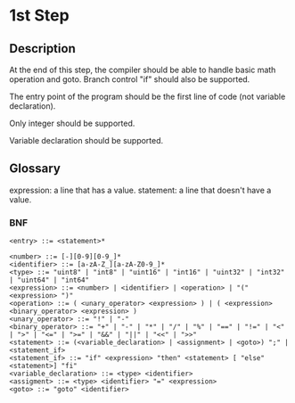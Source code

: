 # 1st Step
## Description
At the end of this step, the compiler should be able to handle basic math operation and goto.
Branch control "if" should also be supported.

The entry point of the program should be the first line of code (not variable declaration).

Only integer should be supported.

Variable declaration should be supported.

## Glossary
expression: a line that has a value.
statement: a line that doesn't have a value.

### BNF
```bnf
<entry> ::= <statement>*

<number> ::= [-][0-9][0-9_]*
<identifier> ::= [a-zA-Z_][a-zA-Z0-9_]*
<type> ::= "uint8" | "int8" | "uint16" | "int16" | "uint32" | "int32" | "uint64" | "int64"
<expression> ::= <number> | <identifier> | <operation> | "(" <expression> ")"
<operation> ::= ( <unary_operator> <expression> ) | ( <expression> <binary_operator> <expression> )
<unary_operator> ::= "!" | "-"
<binary_operator> ::= "+" | "-" | "*" | "/" | "%" | "==" | "!=" | "<" | ">" | "<=" | ">=" | "&&" | "||" | "<<" | ">>"
<statement> ::= (<variable_declaration> | <assignment> | <goto>) ";" | <statement_if>
<statement_if> ::= "if" <expression> "then" <statement> [ "else" <statement>] "fi"
<variable_declaration> ::= <type> <identifier>
<assigment> ::= <type> <identifier> "=" <expression>
<goto> ::= "goto" <identifier>
```
